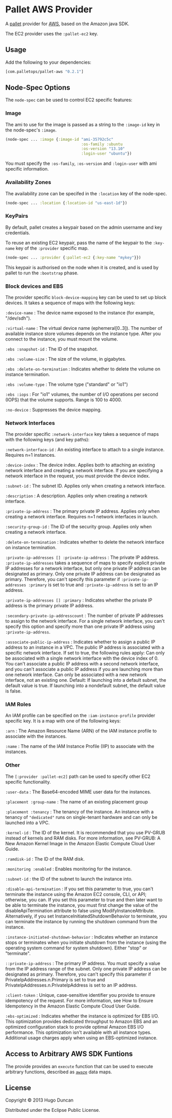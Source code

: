 # Pallet AWS Provider

A [pallet](http://palletops.com/) provider for [AWS](http://aws.amazon.com/), based on
the Amazon java SDK.

The EC2 provider uses the `:pallet-ec2` key.

## Usage

Add the following to your dependencies:

```clj
[com.palletops/pallet-aws "0.2.1"]
```
## Node-Spec Options

The `node-spec` can be used to control EC2 specific features:

### Image

The ami to use for the image is passed as a string to the `:image-id`
key in the node-spec's `:image`.

```clj
(node-spec ... :image {:image-id "ami-35792c5c"
                                 :os-family :ubuntu
                                 :os-version "13.10"
                                 :login-user "ubuntu"})
```

You must specify the `:os-family`, `:os-version` and `:login-user`
with ami specific information.

### Availability Zones

The availability zone can be specifed in the `:location` key of the node-spec.

```clj
(node-spec ... :location {:location-id "us-east-1d"})
```

### KeyPairs

By default, pallet creates a keypair based on the admin username and key credentials.

To reuse an existing EC2 keypair, pass the name of the keypair to the
`:key-name` key of the `:provider` specific map.

```clj
(node-spec ... :provider {:pallet-ec2 {:key-name "mykey"}})
```

This keypair is authorised on the node when it is created, and is used
by pallet to run the `:bootstrap` phase.

### Block devices and EBS

The provider specific `block-device-mapping` key can be used to set up block devices.
It takes a sequence of maps with the following keys:

`:device-name`
: The device name exposed to the instance (for example, "/dev/sdh").

`:virtual-name`
: The virtual device name (ephemeral[0..3]). The number of available
instance store volumes depends on the instance type. After you connect
to the instance, you must mount the volume.

`:ebs :snapshot-id`
: The ID of the snapshot.

`:ebs :volume-size`
: The size of the volume, in gigabytes.

`:ebs :delete-on-termination`
: Indicates whether to delete the volume on instance termination.

`:ebs :volume-type`
: The volume type ("standard" or "io1")

`:ebs :iops`
: For "io1" volumes, the number of I/O operations per second (IOPS)
that the volume supports. Range is 100 to 4000.

`:no-device`
: Suppresses the device mapping.

### Network Interfaces

The provider specific `:network-interface` key takes a sequence of
maps with the following keys (and key paths):

`:network-interface-id`
: An existing interface to attach to a single instance. Requires n=1
instances.

`:device-index`
: The device index. Applies both to attaching an existing network
interface and creating a network interface.  If you are specifying a
network interface in the request, you must provide the device index.

`:subnet-id`
: The subnet ID. Applies only when creating a network interface.

`:description`
: A description. Applies only when creating a network interface.

`:private-ip-address`
: The primary private IP address. Applies only when creating a network
interface. Requires n=1 network interfaces in launch.

`:security-group-id`
: The ID of the security group. Applies only when creating a network interface.

`:delete-on-termination`
: Indicates whether to delete the network interface on instance termination.

`:private-ip-addresses [] :private-ip-address`
: The private IP address. `:private-ip-addresses` takes a sequence of
maps to specify explicit private IP addresses for a network interface,
but only one private IP address can be designated as primary.  Only
one private IP address can be designated as primary. Therefore, you
can't specify this parameter if `:private-ip-addresses :primary` is set
to true and `:private-ip-address` is set to an IP address.

`:private-ip-addresses [] :primary`
: Indicates whether the private IP address is the primary private IP address.

`:secondary-private-ip-addresscount`
: The number of private IP addresses to assign to the network
interface. For a single network interface, you can't specify this
option and specify more than one private IP address using
`:private-ip-address`.

`:associate-public-ip-address`
: Indicates whether to assign a public IP address to an instance in a
VPC. The public IP address is associated with a specific network
interface. If set to true, the following rules apply: Can only be
associated with a single network interface with the device index
of 0. You can't associate a public IP address with a second network
interface, and you can't associate a public IP address if you are
launching more than one network interface.  Can only be associated
with a new network interface, not an existing one. Default: If
launching into a default subnet, the default value is true. If
launching into a nondefault subnet, the default value is false.

### IAM Roles

An IAM profile can be specified on the `:iam-instance-profile`
provider specific key. It is a map with one of the following keys:

`:arn`
: The Amazon Resource Name (ARN) of the IAM instance profile to
associate with the instances.

`:name`
: The name of the IAM Instance Profile (IIP) to associate with the
instances.

### Other

The `[:provider :pallet-ec2]` path can be used to specify other EC2
specific functionality.

`:user-data`
: The Base64-encoded MIME user data for the instances.


`:placement :group-name`
: The name of an existing placement group

`:placement :tenancy`
: The tenancy of the instance. An instance with a tenancy of `"dedicated"`
runs on single-tenant hardware and can only be launched into a VPC.

`:kernel-id`
: The ID of the kernel.  It is recommended that you use PV-GRUB
instead of kernels and RAM disks. For more information, see PV-GRUB: A
New Amazon Kernel Image in the Amazon Elastic Compute Cloud User
Guide.

`:ramdisk-id`
: The ID of the RAM disk.

`:monitoring :enabled`
: Enables monitoring for the instance.

`:subnet-id`
: the ID of the subnet to launch the instance into.

`:disable-api-termination`
: If you set this parameter to true, you can't terminate the instance
using the Amazon EC2 console, CLI, or API; otherwise, you can. If you
set this parameter to true and then later want to be able to terminate
the instance, you must first change the value of the
disableApiTermination attribute to false using
ModifyInstanceAttribute. Alternatively, if you set
InstanceInitiatedShutdownBehavior to terminate, you can terminate the
instance by running the shutdown command from the instance.

`:instance-initiated-shutdown-behavior`
: Indicates whether an instance stops or terminates when you initiate
shutdown from the instance (using the operating system command for
system shutdown). Either "stop" or "terminate".

`::private-ip-address`
: The primary IP address. You must specify a value from the IP address
range of the subnet.  Only one private IP address can be designated as
primary. Therefore, you can't specify this parameter if
PrivateIpAddresses.n.Primary is set to true and
PrivateIpAddresses.n.PrivateIpAddress is set to an IP address.

`:client-token`
: Unique, case-sensitive identifier you provide to ensure idempotency
of the request. For more information, see How to Ensure Idempotency in
the Amazon Elastic Compute Cloud User Guide.

`:ebs-optimized`
: Indicates whether the instance is optimized for EBS I/O. This optimization provides dedicated throughput to Amazon EBS and an optimized configuration stack to provide optimal Amazon EBS I/O performance. This optimization isn't available with all instance types. Additional usage charges apply when using an EBS-optimized instance.



## Access to Arbitrary AWS SDK Funtions

The provide provides an `execute` function that can be used to execute
arbitrary functions, described as [`awaze`](https://github.com/pallet/awaze) data maps.


## License

Copyright © 2013 Hugo Duncan

Distributed under the Eclipse Public License.
